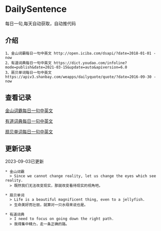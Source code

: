 # DailySentence

每日一句,每天自动获取，自动推代码

## 介绍

```
1、金山词霸每日一句中英文 http://open.iciba.com/dsapi/?date=2018-01-01 - now
2、有道词典每日一句中英文 https://dict.youdao.com/infoline?mode=publish&date=2021-03-15&update=auto&apiversion=6.0
3、扇贝单词每日一句中英文 https://apiv3.shanbay.com/weapps/dailyquote/quote/?date=2016-09-30 - now
```

## 查看记录

[金山词霸每日一句中英文](./data/iciba/)

[有道词典每日一句中英文](./data/youdao/)

[扇贝单词每日一句中英文](./data/shanbay/)

## 更新记录
2023-09-03已更新 
```
* 金山词霸
  > Since we cannot change reality, let us change the eyes which see reality.
  > 既然我们无法改变现实，那就改变看待现实的视角吧。

* 扇贝单词
  > Life is a beautiful magnificent thing, even to a jellyfish.
  > 生命美好而壮丽，就算对一只水母来说也是。

* 有道词典
  > I need to focus on going down the right path.
  > 我得集中精力，走一条正确的路。

```
